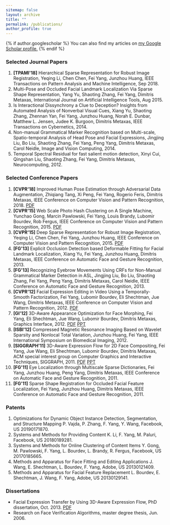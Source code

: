 ```yaml
---
sitemap: false
layout: archive
title: ""
permalink: /publications/
author_profile: true
---
```


{% if author.googlescholar %}
  You can also find my articles on <u><a href="{{author.googlescholar}}">my Google Scholar profile</a>.</u>
{% endif %}

### Selected Journal Papers

1. **[TPAMI'18]** Hierarchical Sparse Representation for Robust Image Registration,
Yeqing Li, Chen Chen, Fei Yang, Junzhou Huang,
IEEE Transactions on Pattern Analysis and Machine Intelligence, Sep 2018.
1. Multi-Pose and Occluded Facial Landmark Localization Via Sparse Shape Representation,
Yang Yu, Shaoting Zhang, Fei Yang, Dimitris Metaxas,
International Journal on Artificial Intelligence Tools, Aug 2015.
1. Is Interactional Dissynchrony a Clue to Deception? Insights from Automated Analysis of Nonverbal Visual Cues,
Xiang Yu, Shaoting Zhang, Zhennan Yan, Fei Yang, Junzhou Huang, Norah E. Dunbar, Matthew L. Jensen, Judee K. Burgoon, Dimitris Metaxas,
IEEE Transactions on Cybernetics, 2014.
1. Non-manual Grammatical Marker Recognition based on Multi-scale, Spatio-temporal Analysis of Head Pose and Facial Expressions,
Jingjing Liu, Bo Liu, Shaoting Zhang, Fei Yang, Peng Yang, Dimitris Metaxas, Carol Neidle,
Image and Vision Computing, 2014.
1. Temporal Spectral Residual for fast salient motion detection,
Xinyi Cui, Qingshan Liu, Shaoting Zhang, Fei Yang, Dimitris Metaxas,
Neurocomputing, 2012.

### Selected Conference Papers

1. **[CVPR'18]** Improved Human Pose Estimation through Adversarial Data Augmentation,
Zhiqiang Tang, Xi Peng, Fei Yang, Rogerio Feris, Dimitris Metaxas,
IEEE Conference on Computer Vision and Pattern Recognition, 2018.
<a href="https://yfalan.github.io/files/papers/Xipeng_CVPR2018.pdf">PDF</a>
1. **[CVPR'15]** Web Scale Photo Hash Clustering on A Single Machine,
Yunchao Gong, Marcin Pawlowski, Fei Yang, Louis Brandy, Lubomir Bourdev, Rob Fergus,
IEEE Conference on Computer Vision and Pattern Recognition, 2015.
<a href="https://yfalan.github.io/files/papers/Yunchao_CVPR2015.pdf">PDF</a>
1. **[CVPR'15]** Deep Sparse Representation for Robust Image Registration,
Yeqing Li, Chen Chen, Fei Yang, Junzhou Huang,
IEEE Conference on Computer Vision and Pattern Recognition, 2015.
<a href="https://yfalan.github.io/files/papers/Yeqing_CVPR2015.pdf">PDF</a>
1. **[FG'13]** Explicit Occlusion Detection based Deformable Fitting for Facial Landmark Localization,
Xiang Yu, Fei Yang, Junzhou Huang, Dimitris Metaxas,
IEEE Conference on Automatic Face and Gesture Recognition, 2013.
1. **[FG'13]** Recognizing Eyebrow Movements Using CRFs for Non-Manual Grammatical Marker Detection in ASL,
Jingjing Liu, Bo Liu, Shaoting Zhang, Fei Yang, Peng Yang, Dimitris Metaxas, Carol Neidle,
IEEE Conference on Automatic Face and Gesture Recognition, 2013.
1. **[CVPR'12]** Facial Expression Editing in Video Using a Temporally-Smooth Factorization,
Fei Yang, Lubomir Bourdev, Eli Shechtman, Jue Wang, Dimitris Metaxas,
IEEE Conference on Computer Vision and Pattern Recognition, 2012.
<a href="https://yfalan.github.io/papers/FeiYang_CVPR2012.pdf">PDF</a>
1. **[GI'12]** 3D-Aware Appearance Optimization for Face Morphing,
Fei Yang, Eli Shechtman, Jue Wang, Lubomir Bourdev, Dimitris Metaxas,
Graphics Interface, 2012.
<a href="https://yfalan.github.io/files/papers/FeiYang_GI2012.pdf">PDF</a>
<a href="https://yfalan.github.io/files/ppt/Feiyang_GI2012_slides.pdf">PPT</a>
1. **[ISBI'12]** Compressed Magnetic Resonance Imaging Based on Wavelet Sparsity and Nonlocal Total Variation,
Junzhou Huang, Fei Yang,
IEEE International Symposium on Biomedical Imaging, 2012.
1. **[SIGGRAPH'11]** 3D-Aware Expression Flow for 2D Face Compositing,
Fei Yang, Jue Wang, Eli Shechtman, Lubomir Bourdev, Dimitris Metaxas,
ACM special interest group on Computer Graphics and Interactive Techniques, SIGGRAPH, 2011.
<a href="https://yfalan.github.io/files/papers/FeiYang_Siggraph2011s.pdf">PDF</a>
<a href="https://yfalan.github.io/files/ppt/Feiyang_Siggraph2011_slides.pdf">PPT</a>
1. **[FG'11]** Eye Localization through Multiscale Sparse Dictionaries,
Fei Yang, Junzhou Huang, Peng Yang, Dimitris Metaxas,
IEEE Conference on Automatic Face and Gesture Recognition, 2011.
1. **[FG'11]** Sparse Shape Registration for Occluded Facial Feature Localization,
Fei Yang, Junzhou Huang, Dimitris Metaxas,
IEEE Conference on Automatic Face and Gesture Recognition, 2011.

### Patents

1. Optimizations for Dynamic Object Instance Detection, Segmentation, and Structure Mapping
P. Vajda, P. Zhang, F. Yang, Y. Wang, Facebook, US 20190171870.
1. Systems and Methods for Providing Content
K. Li, F. Yang, M. Paluri, Facebook, US 20180189281.
1. Systems and Methods for Online Clustering of Content Items
Y. Gong, M. Pawlowski, F. Yang, L. Bourdev, L. Brandy, R. Fergus, Facebook, US 20170185665.
1. Methods and Apparatus for Face Fitting and Editing Applications
J. Wang, E. Shechtman, L. Bourdev, F. Yang, Adobe, US 20130121409.
1. Methods and Apparatus for Facial Feature Replacement
L. Bourdev, E. Shechtman, J. Wang, F. Yang, Adobe, US 20130129141.

### Dissertations

* Facial Expression Transfer by Using 3D-Aware Expression Flow, PhD dissertation, Oct. 2013.
<a href="https://yfalan.github.io/files/papers/FeiYang_Thesis2006.pdf">PDF</a>
* Research on Face Verification Algorithms, master degree thesis, Jun. 2006.